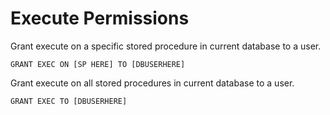 # Execute Permissions

Grant execute on a specific stored procedure in current database to a user.
```
GRANT EXEC ON [SP HERE] TO [DBUSERHERE]
```

Grant execute on all stored procedures in current database to a user.
```
GRANT EXEC TO [DBUSERHERE]
```